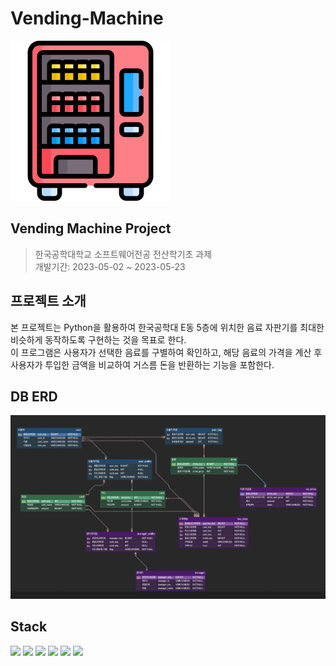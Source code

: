 # Vending-Machine

![vending-machine.png](images/vending-machine.png)

## Vending Machine Project

> 한국공학대학교 소프트웨어전공 전산학기초 과제 <br>
> 개발기간: 2023-05-02 ~ 2023-05-23

## 프로젝트 소개

본 프로젝트는 Python을 활용하여 한국공학대 E동 5층에 위치한 음료 자판기를 최대한 비슷하게 동작하도록 구현하는 것을 목표로 한다. <br>
이 프로그램은 사용자가 선택한 음료를 구별하여 확인하고, 해당 음료의 가격을 계산 후 사용자가 투입한 금액을 비교하여 거스름 돈을 반환하는 기능을 포함한다.

## DB ERD
![VM-ERD.png](VM_ERD.png)

## Stack

<div>
    <img src="https://img.shields.io/badge/git-F05032?style=for-the-badge&logo=git&logoColor=white">
    <img src="https://img.shields.io/badge/github-181717?style=for-the-badge&logo=github&logoColor=white">
    <img src="https://img.shields.io/badge/python-3776AB?style=for-the-badge&logo=python&logoColor=white">
    <img src="https://img.shields.io/badge/mysql-4479A1?style=for-the-badge&logo=mysql&logoColor=white">
    <img src="https://img.shields.io/badge/tkinter-41454A?style=for-the-badge&logo=python&logoColor=white">
    <img src="https://img.shields.io/badge/pymysql-41454A?style=for-the-badge&logo=python&logoColor=white">
</div>
